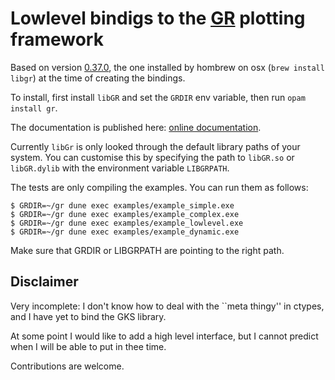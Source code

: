 # Lowlevel bindigs to the [GR](http://gr-framework.org) plotting framework

Based on version [0.37.0](https://github.com/sciapp/gr/tree/v0.37.0/lib/gks), the one installed by hombrew on osx (`brew install libgr`) at the time of creating the bindings.

To install, first install `libGR` and set the `GRDIR` env variable, then run `opam install gr`.

The documentation is published here: [online documentation](http://www.mseri.me/ocaml-gr/gr/index.html).

Currently `libGr` is only looked through the default library paths of your system.
You can customise this by specifying the path to `libGR.so` or `libGR.dylib` with the environment variable `LIBGRPATH`.

The tests are only compiling the examples.
You can run them as follows:
```
$ GRDIR=~/gr dune exec examples/example_simple.exe
$ GRDIR=~/gr dune exec examples/example_complex.exe
$ GRDIR=~/gr dune exec examples/example_lowlevel.exe
$ GRDIR=~/gr dune exec examples/example_dynamic.exe
```
Make sure that GRDIR or LIBGRPATH are pointing to the right path.

## Disclaimer

Very incomplete: I don't know how to deal with the ``meta thingy'' in ctypes, and I have yet to bind the GKS library.

At some point I would like to add a high level interface, but I cannot predict when I will be able to put in thee time.

Contributions are welcome.